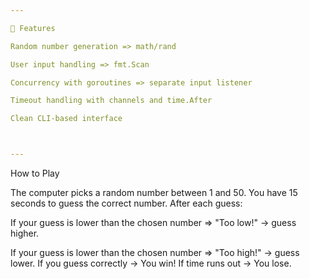 ```yaml
---

📌 Features

Random number generation => math/rand

User input handling => fmt.Scan

Concurrency with goroutines => separate input listener

Timeout handling with channels and time.After

Clean CLI-based interface



---
```


How to Play

The computer picks a random number between 1 and 50.
You have 15 seconds to guess the correct number.
After each guess:

If your guess is lower than the chosen number => "Too low!" → guess higher.

If your guess is lower than the chosen number =>  "Too high!" → guess lower.
If you guess correctly → You win!
If time runs out → You lose.